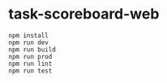 # task-scoreboard-web

```shell
npm install
npm run dev
npm run build
npm run prod
npm run lint
npm run test
```

